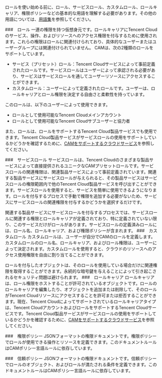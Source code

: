 ロールを使い始める前に、ロール、サービスロール、カスタムロール、ロールキャリア、権限ポリシーなどの基本的な用語を理解する必要があります。その他の用語については、[用語集](https://intl.cloud.tencent.com/document/product/598/18564)を参照してください。

###　ロール
一連の権限を持つ仮想身元です。ロールキャリアにTencent Cloudのサービス、操作、およびリソースへのアクセス権限を付与するために使用されます。これらの権限はロールに関連付けられており、具体的なユーザーまたはユーザーグループには関連付けられていません。
CAMは、次の2種類のロールをサポートしています。
- サービス（プリセット）ロール：Tencent Cloudサービスによって事前定義されたロールです。サービスロールはユーザーによって承認される必要があり、サービスはサービスロールを通してユーザーリソースにアクセスすることができます。
- カスタムロール：ユーザーによって定義されたロールです。ユーザーは、ロールキャリアとロール権限を決定する自由さと柔軟性を持っています。

このロールは、以下のユーザーによって使用できます。

 * ロールとして使用可能なTencent Cloudメインアカウント
 * ロールとして使用可能なTencent Cloudサブユーザーと協力者

また、ロールは、ロールをサポートするTencent Cloud製品サービスでも使用できます。Tencent Cloud製品サービスがサービスロールの使用をサポートしているかどうかを確認するために、[CAMをサポートするクラウドサービス](https://intl.cloud.tencent.com/document/product/598/10588)を参照してください。

###　サービスロール
サービスロールは、Tencent Cloudのさまざまな製品サービスによって直接提供されるユニークなCAMプリセットロールです。サービスロールの関連権限は、関連製品サービスによって事前定義されています。関連する製品サービスにサービスロールが与えられると、その製品サービスはサービスロールの権限範囲内で他のTencent Cloud製品サービスを呼び出すことができます。サービスロールを使用すると、サービスを簡単に使用できるようになります。ロールを付与するプロセスで手動で権限を追加する必要がないため、サービスにサービスロールの関連権限を付与するかどうかを選択するだけです。

関連する製品サービスにサービスロールを付与するプロセスでは、サービスロールに関連する権限とロールキャリアが定義されており、特に定義されていない限り、このサービスだけがロールがあります。サービスロールの定義済みロールには、ロール名、ロールキャリア、および権限ポリシーが含まれます。
###　カスタムロール
カスタムロールは、ユーザーが自分でCAMのロールを定義します。カスタムロールのロール名、ロールキャリア、およびロール権限は、ユーザーによって決定されます。カスタムロールを使用すると、クラウドのリソースへのアクセス使用権限を自由に割り当てることができます。

ロールを付与したオブジェクトは、そのロールを使用している場合だけに関連権限を取得することができます。永続的な暗号鍵を与えることによって引き起こされるセキュリティ問題は避けられます。
###　ロールキャリア
ロールキャリアは、ロール権限をホストすることが許可されているオブジェクトです。ロールのロールキャリアを編集したり、オブジェクトを追加または削除して、そのロールがTencent Cloudリソースにアクセスすることを許可または拒否することができます。現在、Tencent Cloudによってサポートされているロールキャリアタイプは、Tencent CloudアカウントおよびロールをサポートするTencent Cloudサービスです。Tencent Cloud製品サービスがサービスロールの使用をサポートしているかどうかを確認するために、[CAMをサポートするクラウドサービス](https://intl.cloud.tencent.com/document/product/598/10588)を参照してください。


###　権限ポリシー
JSONフォーマットの権限ドキュメントです。権限ポリシーでロールが使用できる操作とリソースを定義できます。このドキュメントルールはCAMポリシー言語ルールに依存しています。

###　信頼ポリシー
JSONフォーマットの権限ドキュメントです。信頼ポリシーでロールのオブジェクト、およびロールが満たされる条件を定義できます。このドキュメントルールはCAMポリシー言語ルールに依存しています。




